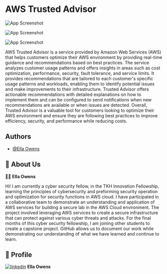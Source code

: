 
# **AWS Trusted Advisor**


![App Screenshot](https://drive.google.com/uc?export=view&id=1PAkLJH_zbAueVM5NJus-5sYsdDvI_DLw)

![App Screenshot](https://drive.google.com/uc?export=view&id=1IHMbP-dGqPdbsx-YD6fl5MdT40XxFzGE)

![App Screenshot](https://drive.google.com/uc?export=view&id=1sMc2lpLNlFr71XjQTvvRcXj7Aa6R6zaQ)



AWS Trusted Advisor is a service provided by Amazon Web Services (AWS) that helps customers optimize their AWS environment by providing real-time guidance and recommendations based on best practices. The service analyzes customer usage patterns and offers insights in areas such as cost optimization, performance, security, fault tolerance, and service limits. It provides recommendations that are tailored to each customer's specific usage patterns and workloads, enabling them to identify potential issues and make improvements to their infrastructure. Trusted Advisor offers actionable recommendations with detailed explanations on how to implement them and can be configured to send notifications when new recommendations are available or when issues are detected. Overall, Trusted Advisor is a valuable tool for customers looking to optimize their AWS environment and ensure they are following best practices to improve efficiency, security, and performance while reducing costs.



## Authors

- [@Ella Owens](https://github.com/ellaowens)


## 🚀 About Us
👩‍💻 **Ella Owens**


Hi! I am currently a cyber security fellow, in the TKH Innovation Fellowship, learning the principles of cybersecurity and preforming security operation and optimization for security functions in AWS cloud. I have participated in a collaborative team to demonstrate an understanding and application of AWS services for building a secure lab in the AWS Cloud environment. The project involved leveraging AWS services to create a secure infrastructure that can protect against various cyber threats and attacks. For the final months of this cyber security fellowship, I am joining other students to create a capstone project. GitHub allows us to document our work while demonstrating our understanding of what we have learned and continue to learn. 





## 🔗 Profile
[![linkedin](https://img.shields.io/badge/linkedin-0A66C2?style=for-the-badge&logo=linkedin&logoColor=white)](https://www.linkedin.com/ellahowens) **Ella Owens**
